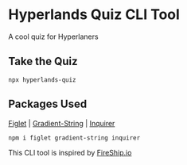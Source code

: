 # Hyperlands Quiz CLI Tool
A cool quiz for Hyperlaners

## Take the Quiz
```
npx hyperlands-quiz
```

## Packages Used
[Figlet](https://github.com/patorjk/figlet.js) | [Gradient-String](https://github.com/bokub/gradient-string) | [Inquirer](https://github.com/SBoudrias/Inquirer.js)

```
npm i figlet gradient-string inquirer
```

This CLI tool is inspired by [FireShip.io](https://github.com/fireship-io)
